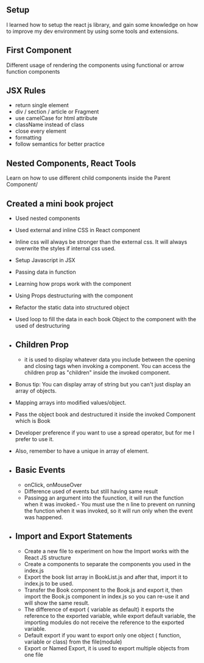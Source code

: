 ## Setup

I learned how to setup the react js library, and gain some knowledge on how to improve my dev environment by using some tools and extensions.

## First Component

Different usage of rendering the components using functional or arrow function components

## JSX Rules

- return single element
- div / section / article or Fragment
- use camelCase for html attribute
- className instead of class
- close every element
- formatting
- follow semantics for better practice

## Nested Components, React Tools

Learn on how to use different child components inside the Parent Component/

## Created a mini book project

- Used nested components
- Used external and inline CSS in React component
- Inline css will always be stronger than the external css. It will always overwrite the styles if internal css used.
- Setup Javascript in JSX
- Passing data in function
- Learning how props work with the component
- Using Props destructuring with the component
- Refactor the static data into structured object
- Used loop to fill the data in each book Object to the component with the used of destructuring
- ## Children Prop

  - it is used to display whatever data you include between the opening and closing tags when invoking a component. You can access the children prop as "children" inside the invoked component.

- Bonus tip: You can display array of string but you can't just display an array of objects.
- Mapping arrays into modified values/object.
- Pass the object book and destructured it inside the invoked Component which is Book
- Developer preference if you want to use a spread operator, but for me I prefer to use it.
- Also, remember to have a unique in array of element.
- ## Basic Events

  - onClick, onMouseOver
  - Difference used of events but still having same result
  - Passingg an argument into the fuunction, it will run the function when it was invoked.- You must use the n line to prevent on running the function when it was invoked, so it will run only when the event was happened.

- ## Import and Export Statements
  - Create a new file to experiment on how the Import works with the React JS structure
  - Create a components to separate the components you used in the index.js
  - Export the book list array in BookList.js and after that, import it to index.js to be used.
  - Transfer the Book component to the Book.js and export it, then import the Book.js component in index.js so you can re-use it and will show the same result.
  - The difference of export { variable as default} it exports the reference to the exported variable, while export default variable, the importing modules do not receive the reference to the exported variable.
  - Default export if you want to export only one object ( function, variable or class) from the file(module)
  - Export or Named Export, it is used to export multiple objects from one file
